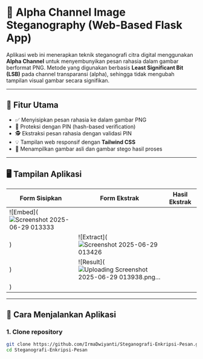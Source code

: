 # 🔐 Alpha Channel Image Steganography (Web-Based Flask App)

Aplikasi web ini menerapkan teknik steganografi citra digital menggunakan **Alpha Channel** untuk menyembunyikan pesan rahasia dalam gambar berformat PNG. Metode yang digunakan berbasis **Least Significant Bit (LSB)** pada channel transparansi (alpha), sehingga tidak mengubah tampilan visual gambar secara signifikan.

---

## 📸 Fitur Utama

- ✅ Menyisipkan pesan rahasia ke dalam gambar PNG
- 🔑 Proteksi dengan PIN (hash-based verification)
- 🕵️ Ekstraksi pesan rahasia dengan validasi PIN
- 💡 Tampilan web responsif dengan **Tailwind CSS**
- 💬 Menampilkan gambar asli dan gambar stego hasil proses

---

## 🖥️ Tampilan Aplikasi

| Form Sisipkan | Form Ekstrak | Hasil Ekstrak |
|---------------|--------------|----------------|
| ![Embed](![Screenshot 2025-06-29 013333](https://github.com/user-attachments/assets/4f82ee89-f37f-4925-ba19-6334f651854b)
) | ![Extract](![Screenshot 2025-06-29 013426](https://github.com/user-attachments/assets/ce840e2d-b94e-41b3-a6e9-0f6237a0d470)
) | ![Result](![Uploading Screenshot 2025-06-29 013938.png…]()
) |

---

## 🚀 Cara Menjalankan Aplikasi

### 1. Clone repository

```bash
git clone https://github.com/IrmaDwiyanti/Steganografi-Enkripsi-Pesan.git
cd Steganografi-Enkripsi-Pesan
